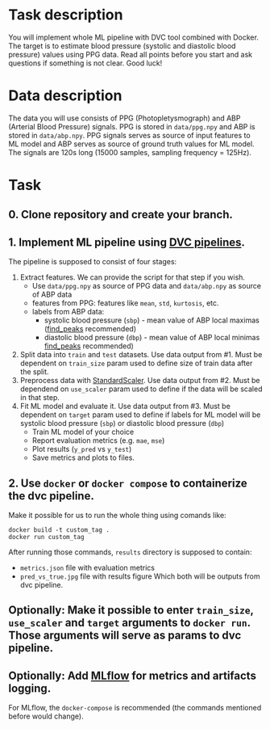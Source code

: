 # Task description

You will implement whole ML pipeline with DVC tool combined with Docker. The target is to estimate blood pressure (systolic and diastolic blood pressure) values using PPG data. Read all points before you start and ask questions if something is not clear. Good luck!

# Data description

The data you will use consists of PPG (Photopletysmograph) and ABP (Arterial Blood Pressure) signals. PPG is stored in `data/ppg.npy` and ABP is stored in `data/abp.npy`. PPG signals serves as source of input features to ML model and ABP serves as source of ground truth values for ML model. The signals are 120s long (15000 samples, sampling frequency = 125Hz).

# Task

## 0. Clone repository and create your branch.

## 1. Implement ML pipeline using [DVC pipelines](https://dvc.org/doc/start/data-management/pipelines).

The pipeline is supposed to consist of four stages:

1. Extract features. We can provide the script for that step if you wish. 
    * Use `data/ppg.npy` as source of PPG data and `data/abp.npy` as source of ABP data
    * features from PPG: features like `mean`, `std`, `kurtosis`, etc.
    * labels from ABP data: 
        * systolic blood pressure (`sbp`) - mean value of ABP local maximas ([find_peaks](https://docs.scipy.org/doc/scipy/reference/generated/scipy.signal.find_peaks.html) recommended)
        * diastolic blood pressure (`dbp`) - mean value of ABP local minimas [find_peaks](https://docs.scipy.org/doc/scipy/reference/generated/scipy.signal.find_peaks.html) recommended)
2. Split data into `train` and `test` datasets. Use data output from #1. Must be dependent on `train_size` param used to define size of train data after the split.
3. Preprocess data with [StandardScaler](https://scikit-learn.org/stable/modules/generated/sklearn.preprocessing.StandardScaler.html). Use data output from #2. Must be dependend on `use_scaler` param used to define if the data will be scaled in that step.
4. Fit ML model and evaluate it. Use data output from #3. Must be dependent on `target` param used to define if labels for ML model will be systolic blood pressure (`sbp`) or diastolic blood pressure (`dbp`) 
    * Train ML model of your choice
    * Report evaluation metrics (e.g. `mae`, `mse`)
    * Plot results (`y_pred` vs `y_test`)
    * Save metrics and plots to files.
    
## 2. Use `docker` or `docker compose` to containerize the dvc pipeline.

Make it possible for us to run the whole thing using comands like:

```console
docker build -t custom_tag .
docker run custom_tag
```

After running those commands, `results` directory is supposed to contain:
* `metrics.json` file with evaluation metrics
* `pred_vs_true.jpg` file with results figure
Which both will be outputs from dvc pipeline.

## Optionally: Make it possible to enter `train_size`, `use_scaler` and `target` arguments to `docker run`. Those arguments will serve as params to dvc pipeline. 

## Optionally: Add [MLflow](https://www.mlflow.org/docs/latest/python_api/mlflow.html) for metrics and artifacts logging. 
For MLflow, the `docker-compose` is recommended (the commands mentioned before would change).
